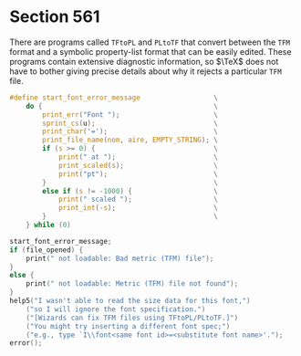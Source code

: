 # Section 561

There are programs called `TFtoPL` and `PLtoTF` that convert between the `TFM` format and a symbolic property-list format that can be easily edited.
These programs contain extensive diagnostic information, so $\TeX$ does not have to bother giving
precise details about why it rejects a particular `TFM` file.

```c include/font_metric.h
#define start_font_error_message                  \
    do {                                          \
        print_err("Font ");                       \
        sprint_cs(u);                             \
        print_char('=');                          \
        print_file_name(nom, aire, EMPTY_STRING); \
        if (s >= 0) {                             \
            print(" at ");                        \
            print_scaled(s);                      \
            print("pt");                          \
        }                                         \
        else if (s != -1000) {                    \
            print(" scaled ");                    \
            print_int(-s);                        \
        }                                         \
    } while (0)
```

```c << Report that the font won't be loaded >>=
start_font_error_message;
if (file_opened) {
    print(" not loadable: Bad metric (TFM) file");
}
else {
    print(" not loadable: Metric (TFM) file not found");
}
help5("I wasn't able to read the size data for this font,")
    ("so I will ignore the font specification.")
    ("[Wizards can fix TFM files using TFtoPL/PLtoTF.]")
    ("You might try inserting a different font spec;")
    ("e.g., type `I\\font<same font id>=<substitute font name>'.");
error();
```

